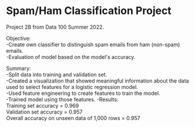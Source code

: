 # Spam/Ham Classification Project

Project 2B from Data 100 Summer 2022.

Objective:\
-Create own classifier to distinguish spam emails from ham (non-spam) emails.\
-Evaluation of model based on the model's accuracy.

Summary:\
-Split data into training and validation set.\
-Created a visualization that showed meaningful information about the data used to select features for a logistic regression model.\
-Used feature engineering to create features to train the model.\
-Trained model using those features.
-Results:\
Training set accuracy = 0.969\
Validation set accuracy = 0.957\
Overall accuracy on unseen data of 1,000 rows = 0.957
